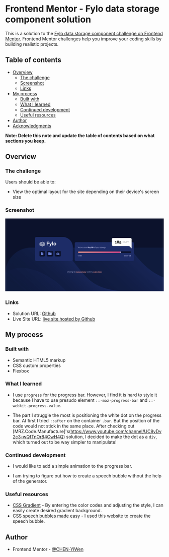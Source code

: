 # Frontend Mentor - Fylo data storage component solution

This is a solution to the [Fylo data storage component challenge on Frontend Mentor](https://www.frontendmentor.io/challenges/fylo-data-storage-component-1dZPRbV5n). Frontend Mentor challenges help you improve your coding skills by building realistic projects. 

## Table of contents

- [Overview](#overview)
  - [The challenge](#the-challenge)
  - [Screenshot](#screenshot)
  - [Links](#links)
- [My process](#my-process)
  - [Built with](#built-with)
  - [What I learned](#what-i-learned)
  - [Continued development](#continued-development)
  - [Useful resources](#useful-resources)
- [Author](#author)
- [Acknowledgments](#acknowledgments)

**Note: Delete this note and update the table of contents based on what sections you keep.**

## Overview

### The challenge

Users should be able to:

- View the optimal layout for the site depending on their device's screen size

### Screenshot

![](Screenshot.png)

### Links

- Solution URL: [Github](https://github.com/CHEN-YiWen/Fylo-data-storage-component)
- Live Site URL: [live site hosted by Github](https://chen-yiwen.github.io/Fylo-data-storage-component/)

## My process

### Built with

- Semantic HTML5 markup
- CSS custom properties
- Flexbox

### What I learned

- I use <code>progress</code> for the progress bar. However, I find it is hard to style it because I have to use presudo element <code>::-moz-progress-bar</code> and <code>::-webkit-progress-value</code>.

- The part I struggle the most is positioning the white dot on the progress bar. At first I tried <code>::after</code> on the container <code>.bar</code>. But the position of the code would not stick in the same place. After checking out [MRZ.Code.Manufacture]'s(https://www.youtube.com/channel/UC8vDv2c3-wQfTnOr84CwH4Q) solution, I decided to make the dot as a <code>div</code>, which turned out to be way simpler to manipulate! 

### Continued development

- I would like to add a simple animation to the progress bar.

- I am trying to figure out how to create a speech bubble without the help of the generator.

### Useful resources

- [CSS Gradient](https://cssgradient.io/) - By entering the color codes and adjusting the style, I can easily create desired gradient background. 
- [CSS speech bubbles made easy](http://projects.verou.me/bubbly/) - I used this website to create the speech bubble.

## Author

- Frontend Mentor - [@CHEN-YiWen](https://www.frontendmentor.io/profile/CHEN-YiWen)

